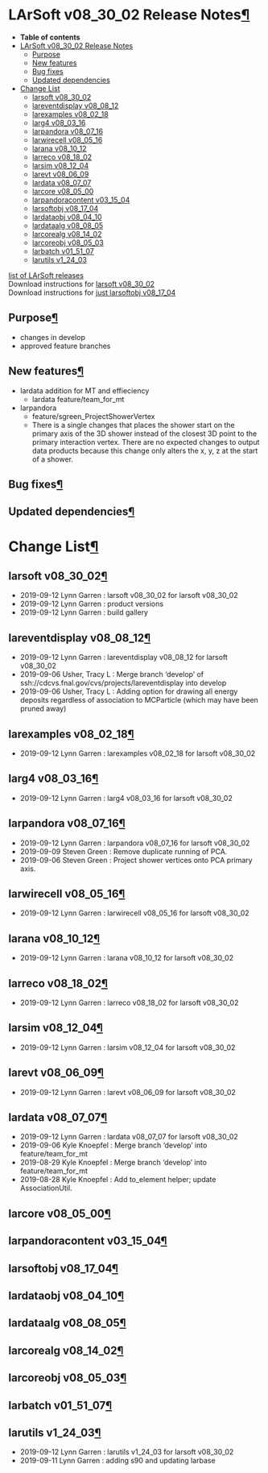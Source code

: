LArSoft v08\_30\_02 Release Notes[¶](#LArSoft-v08_30_02-Release-Notes)
======================================================================

-   **Table of contents**
-   [LArSoft v08\_30\_02 Release Notes](#LArSoft-v08_30_02-Release-Notes)
    -   [Purpose](#Purpose)
    -   [New features](#New-features)
    -   [Bug fixes](#Bug-fixes)
    -   [Updated dependencies](#Updated-dependencies)
-   [Change List](#Change-List)
    -   [larsoft v08\_30\_02](#larsoft-v08_30_02)
    -   [lareventdisplay v08\_08\_12](#lareventdisplay-v08_08_12)
    -   [larexamples v08\_02\_18](#larexamples-v08_02_18)
    -   [larg4 v08\_03\_16](#larg4-v08_03_16)
    -   [larpandora v08\_07\_16](#larpandora-v08_07_16)
    -   [larwirecell v08\_05\_16](#larwirecell-v08_05_16)
    -   [larana v08\_10\_12](#larana-v08_10_12)
    -   [larreco v08\_18\_02](#larreco-v08_18_02)
    -   [larsim v08\_12\_04](#larsim-v08_12_04)
    -   [larevt v08\_06\_09](#larevt-v08_06_09)
    -   [lardata v08\_07\_07](#lardata-v08_07_07)
    -   [larcore v08\_05\_00](#larcore-v08_05_00)
    -   [larpandoracontent v03\_15\_04](#larpandoracontent-v03_15_04)
    -   [larsoftobj v08\_17\_04](#larsoftobj-v08_17_04)
    -   [lardataobj v08\_04\_10](#lardataobj-v08_04_10)
    -   [lardataalg v08\_08\_05](#lardataalg-v08_08_05)
    -   [larcorealg v08\_14\_02](#larcorealg-v08_14_02)
    -   [larcoreobj v08\_05\_03](#larcoreobj-v08_05_03)
    -   [larbatch v01\_51\_07](#larbatch-v01_51_07)
    -   [larutils v1\_24\_03](#larutils-v1_24_03)

[list of LArSoft releases](LArSoft_release_list)\
Download instructions for [larsoft v08\_30\_02](http://scisoft.fnal.gov/scisoft/bundles/larsoft/v08_30_02/larsoft-v08_30_02.html)\
Download instructions for [just larsoftobj v08\_17\_04](http://scisoft.fnal.gov/scisoft/bundles/larsoftobj/v08_17_04/larsoftobj-v08_17_04.html)


Purpose[¶](#Purpose)
--------------------

-   changes in develop
-   approved feature branches


New features[¶](#New-features)
------------------------------

-   lardata addition for MT and effieciency
    -   lardata feature/team\_for\_mt
-   larpandora
    -   feature/sgreen\_ProjectShowerVertex
    -   There is a single changes that places the shower start on the primary axis of the 3D shower instead of the closest 3D point to the primary interaction vertex. There are no expected changes to output data products because this change only alters the x, y, z at the start of a shower.


Bug fixes[¶](#Bug-fixes)
------------------------


Updated dependencies[¶](#Updated-dependencies)
----------------------------------------------


Change List[¶](#Change-List)
============================


larsoft v08\_30\_02[¶](#larsoft-v08_30_02)
------------------------------------------

-   2019-09-12 Lynn Garren : larsoft v08\_30\_02 for larsoft v08\_30\_02
-   2019-09-12 Lynn Garren : product versions
-   2019-09-12 Lynn Garren : build gallery


lareventdisplay v08\_08\_12[¶](#lareventdisplay-v08_08_12)
----------------------------------------------------------

-   2019-09-12 Lynn Garren : lareventdisplay v08\_08\_12 for larsoft v08\_30\_02
-   2019-09-06 Usher, Tracy L : Merge branch ‘develop’ of ssh://cdcvs.fnal.gov/cvs/projects/lareventdisplay into develop
-   2019-09-06 Usher, Tracy L : Adding option for drawing all energy deposits regardless of association to MCParticle (which may have been pruned away)


larexamples v08\_02\_18[¶](#larexamples-v08_02_18)
--------------------------------------------------

-   2019-09-12 Lynn Garren : larexamples v08\_02\_18 for larsoft v08\_30\_02


larg4 v08\_03\_16[¶](#larg4-v08_03_16)
--------------------------------------

-   2019-09-12 Lynn Garren : larg4 v08\_03\_16 for larsoft v08\_30\_02


larpandora v08\_07\_16[¶](#larpandora-v08_07_16)
------------------------------------------------

-   2019-09-12 Lynn Garren : larpandora v08\_07\_16 for larsoft v08\_30\_02
-   2019-09-09 Steven Green : Remove duplicate running of PCA.
-   2019-09-06 Steven Green : Project shower vertices onto PCA primary axis.


larwirecell v08\_05\_16[¶](#larwirecell-v08_05_16)
--------------------------------------------------

-   2019-09-12 Lynn Garren : larwirecell v08\_05\_16 for larsoft v08\_30\_02


larana v08\_10\_12[¶](#larana-v08_10_12)
----------------------------------------

-   2019-09-12 Lynn Garren : larana v08\_10\_12 for larsoft v08\_30\_02


larreco v08\_18\_02[¶](#larreco-v08_18_02)
------------------------------------------

-   2019-09-12 Lynn Garren : larreco v08\_18\_02 for larsoft v08\_30\_02


larsim v08\_12\_04[¶](#larsim-v08_12_04)
----------------------------------------

-   2019-09-12 Lynn Garren : larsim v08\_12\_04 for larsoft v08\_30\_02


larevt v08\_06\_09[¶](#larevt-v08_06_09)
----------------------------------------

-   2019-09-12 Lynn Garren : larevt v08\_06\_09 for larsoft v08\_30\_02


lardata v08\_07\_07[¶](#lardata-v08_07_07)
------------------------------------------

-   2019-09-12 Lynn Garren : lardata v08\_07\_07 for larsoft v08\_30\_02
-   2019-09-06 Kyle Knoepfel : Merge branch ‘develop’ into feature/team\_for\_mt
-   2019-08-29 Kyle Knoepfel : Merge branch ‘develop’ into feature/team\_for\_mt
-   2019-08-28 Kyle Knoepfel : Add to\_element helper; update AssociationUtil.


larcore v08\_05\_00[¶](#larcore-v08_05_00)
------------------------------------------


larpandoracontent v03\_15\_04[¶](#larpandoracontent-v03_15_04)
--------------------------------------------------------------


larsoftobj v08\_17\_04[¶](#larsoftobj-v08_17_04)
------------------------------------------------


lardataobj v08\_04\_10[¶](#lardataobj-v08_04_10)
------------------------------------------------


lardataalg v08\_08\_05[¶](#lardataalg-v08_08_05)
------------------------------------------------


larcorealg v08\_14\_02[¶](#larcorealg-v08_14_02)
------------------------------------------------


larcoreobj v08\_05\_03[¶](#larcoreobj-v08_05_03)
------------------------------------------------


larbatch v01\_51\_07[¶](#larbatch-v01_51_07)
--------------------------------------------


larutils v1\_24\_03[¶](#larutils-v1_24_03)
------------------------------------------

-   2019-09-12 Lynn Garren : larutils v1\_24\_03 for larsoft v08\_30\_02
-   2019-09-11 Lynn Garren : adding s90 and updating larbase
